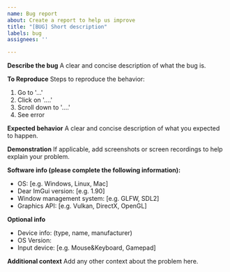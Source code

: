 ```yaml
---
name: Bug report
about: Create a report to help us improve
title: "[BUG] Short description"
labels: bug
assignees: ''

---
```


**Describe the bug**
A clear and concise description of what the bug is.

**To Reproduce**
Steps to reproduce the behavior:
1. Go to '...'
2. Click on '....'
3. Scroll down to '....'
4. See error

**Expected behavior**
A clear and concise description of what you expected to happen.

**Demonstration**
If applicable, add screenshots or screen recordings to help explain your problem.

**Software info (please complete the following information):**
 - OS: [e.g. Windows, Linux, Mac]
 - Dear ImGui version: [e.g. 1.90]
 - Window management system: [e.g. GLFW, SDL2]
 - Graphics API: [e.g. Vulkan, DirectX, OpenGL]

**Optional info**
 - Device info: (type, name, manufacturer)
 - OS Version:
 - Input device: [e.g. Mouse&Keyboard, Gamepad]

**Additional context**
Add any other context about the problem here.
